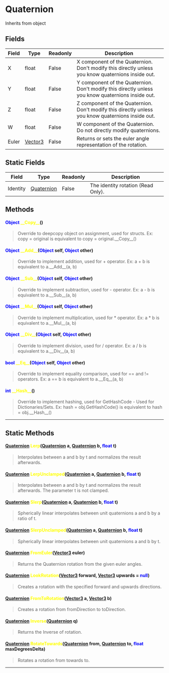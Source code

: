 # Quaternion
Inherits from object
## Fields
|Field|Type|Readonly|Description|
|---|---|---|---|
|X|float|False|X component of the Quaternion. Don't modify this directly unless you know quaternions inside out.|
|Y|float|False|Y component of the Quaternion. Don't modify this directly unless you know quaternions inside out.|
|Z|float|False|Z component of the Quaternion. Don't modify this directly unless you know quaternions inside out.|
|W|float|False|W component of the Quaternion. Do not directly modify quaternions.|
|Euler|[Vector3](../objects/Vector3.md)|False|Returns or sets the euler angle representation of the rotation.|
## Static Fields
|Field|Type|Readonly|Description|
|---|---|---|---|
|Identity|[Quaternion](../objects/Quaternion.md)|False|The identity rotation (Read Only).|
## Methods
#### <span style="color:blue;">Object</span> <span style="color:yellow;">\_\_Copy\_\_</span>()
> Override to deepcopy object on assignment, used for structs. Ex: copy = original is equivalent to copy = original.\_\_Copy\_\_()
#### <span style="color:blue;">Object</span> <span style="color:yellow;">\_\_Add\_\_</span>(<span style="color:blue;">Object</span> self, <span style="color:blue;">Object</span> other)
> Override to implement addition, used for + operator. Ex: a + b is equivalent to a.\_\_Add\_\_(a, b)
#### <span style="color:blue;">Object</span> <span style="color:yellow;">\_\_Sub\_\_</span>(<span style="color:blue;">Object</span> self, <span style="color:blue;">Object</span> other)
> Override to implement subtraction, used for - operator. Ex: a - b is equivalent to a.\_\_Sub\_\_(a, b)
#### <span style="color:blue;">Object</span> <span style="color:yellow;">\_\_Mul\_\_</span>(<span style="color:blue;">Object</span> self, <span style="color:blue;">Object</span> other)
> Override to implement multiplication, used for * operator. Ex: a * b is equivalent to a.\_\_Mul\_\_(a, b)
#### <span style="color:blue;">Object</span> <span style="color:yellow;">\_\_Div\_\_</span>(<span style="color:blue;">Object</span> self, <span style="color:blue;">Object</span> other)
> Override to implement division, used for / operator. Ex: a / b is equivalent to a.\_\_Div\_\_(a, b)
#### <span style="color:blue;">bool</span> <span style="color:yellow;">\_\_Eq\_\_</span>(<span style="color:blue;">Object</span> self, <span style="color:blue;">Object</span> other)
> Override to implement equality comparison, used for == and != operators. Ex: a == b is equivalent to a.\_\_Eq\_\_(a, b)
#### <span style="color:blue;">int</span> <span style="color:yellow;">\_\_Hash\_\_</span>()
> Override to implement hashing, used for GetHashCode - Used for Dictionaries/Sets. Ex: hash = obj.GetHashCode() is equivalent to hash = obj.\_\_Hash\_\_()

---

## Static Methods
#### <span style="color:blue;">[Quaternion](../objects/Quaternion.md)</span> <span style="color:yellow;">Lerp</span>(<span style="color:blue;">[Quaternion](../objects/Quaternion.md)</span> a, <span style="color:blue;">[Quaternion](../objects/Quaternion.md)</span> b, <span style="color:blue;">float</span> t)
> Interpolates between a and b by t and normalizes the result afterwards.
#### <span style="color:blue;">[Quaternion](../objects/Quaternion.md)</span> <span style="color:yellow;">LerpUnclamped</span>(<span style="color:blue;">[Quaternion](../objects/Quaternion.md)</span> a, <span style="color:blue;">[Quaternion](../objects/Quaternion.md)</span> b, <span style="color:blue;">float</span> t)
> Interpolates between a and b by t and normalizes the result afterwards. The parameter t is not clamped.
#### <span style="color:blue;">[Quaternion](../objects/Quaternion.md)</span> <span style="color:yellow;">Slerp</span>(<span style="color:blue;">[Quaternion](../objects/Quaternion.md)</span> a, <span style="color:blue;">[Quaternion](../objects/Quaternion.md)</span> b, <span style="color:blue;">float</span> t)
> Spherically linear interpolates between unit quaternions a and b by a ratio of t.
#### <span style="color:blue;">[Quaternion](../objects/Quaternion.md)</span> <span style="color:yellow;">SlerpUnclamped</span>(<span style="color:blue;">[Quaternion](../objects/Quaternion.md)</span> a, <span style="color:blue;">[Quaternion](../objects/Quaternion.md)</span> b, <span style="color:blue;">float</span> t)
> Spherically linear interpolates between unit quaternions a and b by t.
#### <span style="color:blue;">[Quaternion](../objects/Quaternion.md)</span> <span style="color:yellow;">FromEuler</span>(<span style="color:blue;">[Vector3](../objects/Vector3.md)</span> euler)
> Returns the Quaternion rotation from the given euler angles.
#### <span style="color:blue;">[Quaternion](../objects/Quaternion.md)</span> <span style="color:yellow;">LookRotation</span>(<span style="color:blue;">[Vector3](../objects/Vector3.md)</span> forward, <span style="color:blue;">[Vector3](../objects/Vector3.md)</span> upwards = <span style="color:blue;">null</span>)
> Creates a rotation with the specified forward and upwards directions.
#### <span style="color:blue;">[Quaternion](../objects/Quaternion.md)</span> <span style="color:yellow;">FromToRotation</span>(<span style="color:blue;">[Vector3](../objects/Vector3.md)</span> a, <span style="color:blue;">[Vector3](../objects/Vector3.md)</span> b)
> Creates a rotation from fromDirection to toDirection.
#### <span style="color:blue;">[Quaternion](../objects/Quaternion.md)</span> <span style="color:yellow;">Inverse</span>(<span style="color:blue;">[Quaternion](../objects/Quaternion.md)</span> q)
> Returns the Inverse of rotation.
#### <span style="color:blue;">[Quaternion](../objects/Quaternion.md)</span> <span style="color:yellow;">RotateTowards</span>(<span style="color:blue;">[Quaternion](../objects/Quaternion.md)</span> from, <span style="color:blue;">[Quaternion](../objects/Quaternion.md)</span> to, <span style="color:blue;">float</span> maxDegreesDelta)
> Rotates a rotation from towards to.

---

